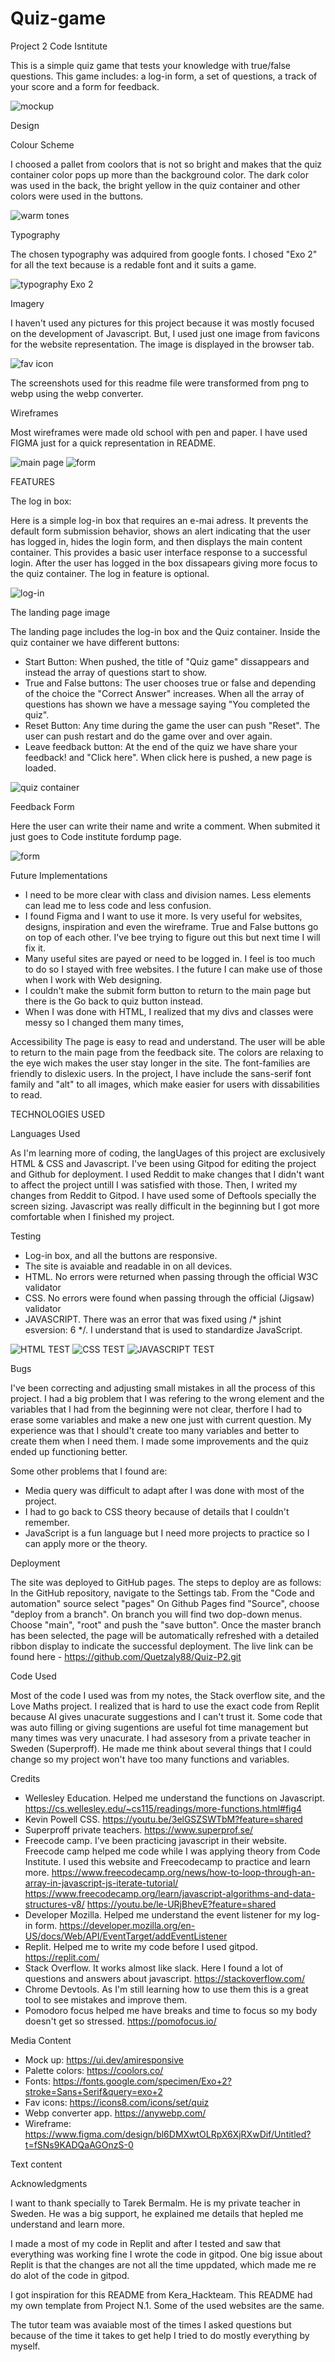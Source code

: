 # Quiz-game
 
Project 2
Code Isntitute

This is a simple quiz game that tests your knowledge with true/false questions. This game includes: a log-in form, a set of questions, a track of your score and a form for feedback. 

![mockup](./assets/readme.files/mockup.webp)


Design

Colour Scheme

I choosed a pallet from coolors that is not so bright and makes that the quiz container color pops up more than the background color. The dark color was used in the back, the bright yellow in the quiz container and other colors were used in the buttons. 

![warm tones](./assets/readme-files/warm-tones.webp)

Typography

The chosen typography was adquired from google fonts. 
I chosed "Exo 2" for all the text because is a redable font and it suits a game. 

![typography Exo 2](./assets/readme.files/font.webp)


Imagery

I haven't used any pictures for this project because it was mostly focused on the development of Javascript. But, I used just one image from favicons for the website representation. 
The image is displayed in the browser tab. 

![fav icon](./assets/images/icons8-quizizz-64.png)

The screenshots used for this readme file were transformed from png to webp using the webp converter. 


Wireframes

Most wireframes were made old school with pen and paper. I have used FIGMA just for a quick representation in README. 

![main page](./assets/readme.files/wireframe1.webp)
![form](./assets/readme.files/wireframe2.webp)


FEATURES

The log in box:

Here is a simple log-in box that requires an e-mai adress. It prevents the default form submission behavior, shows an alert indicating that the user has logged in, hides the login form, and then displays the main content container. This provides a basic user interface response to a successful login. After the user has logged in the box dissapears giving more focus to the quiz container. 
The log in feature is optional. 

![log-in](./assets/readme.files/login.webp)

The landing page image

The landing page includes the log-in box and the Quiz container.
Inside the quiz container we have different buttons:

- Start Button: When pushed, the title of "Quiz game" dissappears and instead the array of questions start to show.
- True and False buttons: The user chooses true or false and depending of the choice the "Correct Answer" increases. When all the array of questions has shown we have a message saying "You completed the quiz". 
- Reset Button: Any time during the game the user can push "Reset". The user can push restart and do the game over and over again. 
- Leave feedback button: At the end of the quiz we have share your feedback! and "Click here". When click here is pushed, a new page is loaded. 

![quiz container](./assets/readme.files/main.page.webp)

Feedback Form

Here the user can write their name and write a comment. When submited it just goes to Code institute fordump page. 

![form](./assets/readme.files/form.webp)


Future Implementations

- I need to be more clear with class and division names. Less elements can lead me to less code and less confusion.
- I found Figma and I want to use it more. Is very useful for websites, designs, inspiration and even the wireframe. True and False buttons go on top of each other. I've bee trying to figure out this but next time I will fix it. 
- Many useful sites are payed or need to be logged in. I feel is too much to do so I stayed with free websites. I the future I can make use of those when I work with Web designing. 
- I couldn't make the submit form button to return to the main page but there is the Go back to quiz button instead. 
- When I was done with HTML, I realized that my divs and classes were messy so I changed them many times, 

Accessibility
The page is easy to read and understand. The user will be able to return to the main page from the feedback site. 
The colors are relaxing to the eye wich makes the user stay longer in the site. The font-families are friendly to dislexic users. In the project, I have include the sans-serif font family and "alt" to all images, which make easier for users with dissabilities to read. 

TECHNOLOGIES USED

Languages Used

As I'm learning more of coding, the langUages of this project are exclusively HTML & CSS and Javascript. 
I've been using Gitpod for editing the project and Github for deployment. 
I used Reddit to make changes that I didn't want to affect the project untill I was satisfied with those. Then, I writed my changes from Reddit to Gitpod. 
I have used some of Deftools specially the screen sizing.
Javascript was really difficult in the beginning but I got more comfortable when I finished my project. 

Testing

* Log-in box, and all the buttons are responsive. 
* The site is avaiable and readable in on all devices. 
* HTML. No errors were returned when passing through the official W3C validator
* CSS. No errors were found when passing through the official (Jigsaw) validator
* JAVASCRIPT. There was an error that was fixed using /* jshint esversion: 6 */. I understand that is used to standardize JavaScript. 

![HTML TEST](./assets/readme.files/html.validator.webp)
![CSS TEST](./assets/readme.files/css.validator.webp)
![JAVASCRIPT TEST](./assets/readme.files/javascript%20validator.webp)

Bugs

I've been correcting and adjusting small mistakes in all the process of this project. 
I had a big problem that I was refering to the wrong element and the variables that I had from the beginning were not clear, therfore I had to erase some variables and make a new one just with current question. 
My experience was that I should't create too many variables and better to create them when I need them. 
I made some improvements and the quiz ended up functioning better.

Some other problems that I found are:
- Media query was difficult to adapt after I was done with most of the project. 
- I had to go back to CSS theory because of details that I couldn't remember. 
- JavaScript is a fun language but I need more projects to practice so I can apply more or the theory. 

Deployment

The site was deployed to GitHub pages. The steps to deploy are as follows:
In the GitHub repository, navigate to the Settings tab.
From the "Code and automation" source select "pages"
On Github Pages find "Source", choose "deploy from a branch".
On branch you will find two dop-down menus. Choose "main", "root" and push the "save button".
Once the master branch has been selected, the page will be automatically refreshed with a detailed ribbon display to indicate the successful deployment.
The live link can be found here - https://github.com/Quetzaly88/Quiz-P2.git

Code Used

Most of the code I used was from my notes, the Stack overflow site, and the Love Maths project. 
I realized that is hard to use the exact code from Replit because AI gives unacurate suggestions and I can't trust it. 
Some code that was auto filling or giving sugentions are useful fot time management but many times was very unacurate. 
I had assesory from a private teacher in Sweden (Superproff).  He made me think about several things that I could change so my project won't have too many functions and variables. 

Credits
- Wellesley Education. Helped me understand the functions on Javascript. 
    https://cs.wellesley.edu/~cs115/readings/more-functions.html#fig4
- Kevin Powell CSS. 
    https://youtu.be/3elGSZSWTbM?feature=shared
- Superproff private teachers. 
    https://www.superprof.se/
- Freecode camp. I've been practicing javascript in their website. Freecode camp helped me code while I was applying theory from Code Institute. I used this website and Freecodecamp to practice and learn more.
    https://www.freecodecamp.org/news/how-to-loop-through-an-array-in-javascript-js-iterate-tutorial/
    https://www.freecodecamp.org/learn/javascript-algorithms-and-data-structures-v8/
    https://youtu.be/le-URjBhevE?feature=shared
- Developer Mozilla. Helped me understand the event listener for my log-in form. 
    https://developer.mozilla.org/en-US/docs/Web/API/EventTarget/addEventListener
- Replit. Helped me to write my code before I used gitpod. 
    https://replit.com/
- Stack Overflow. It works almost like slack. Here I found a lot of questions and answers about javascript. 
    https://stackoverflow.com/
- Chrome Devtools. As I'm still learning how to use them this is a great tool to see mistakes and improve them. 
- Pomodoro focus helped me have breaks and time to focus so my body doesn't get so stressed. 
    https://pomofocus.io/


Media Content
- Mock up: https://ui.dev/amiresponsive
- Palette colors: https://coolors.co/
- Fonts: https://fonts.google.com/specimen/Exo+2?stroke=Sans+Serif&query=exo+2
- Fav icons: https://icons8.com/icons/set/quiz
- Webp converter app. https://anywebp.com/
- Wireframe: https://www.figma.com/design/bl6DMXwtOLRpX6XjRXwDif/Untitled?t=fSNs9KADQaAGOnzS-0

Text content


Acknowledgments

I want to thank specially to Tarek Bermalm. He is my private teacher in Sweden. He was a big support, he explained me details that hepled me understand and learn more. 

I made a most of my code in Replit and after I tested and saw that everything was working fine I wrote the code in gitpod. One big issue about Replit is that the changes are not all the time uppdated, which made me re do alot of the code in gitpod. 

I got inspiration for this README from Kera_Hackteam. This README had my own template from Project N.1.  Some of the used websites are the same.  

The tutor team was avaiable most of the times I asked questions but because of the time it takes to get help I tried to do mostly everything by myself. 